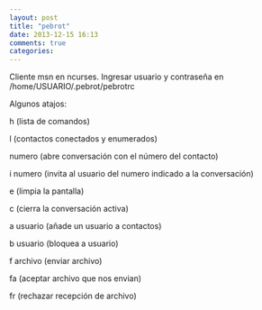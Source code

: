 ```yaml
---
layout: post
title: "pebrot"
date: 2013-12-15 16:13
comments: true
categories: 
---
```

Cliente msn en ncurses. Ingresar usuario y contraseña en /home/USUARIO/.pebrot/pebrotrc 

Algunos atajos: 

h (lista de comandos) 

l (contactos conectados y enumerados) 

numero  (abre conversación con el número del contacto) 

i numero (invita al usuario del numero indicado a la conversación) 

e (limpia la pantalla) 

c (cierra la conversación activa) 

a usuario (añade un usuario a contactos) 

b usuario (bloquea a usuario) 

f archivo (enviar archivo) 

fa (aceptar archivo que nos envian) 

fr (rechazar recepción de archivo)

